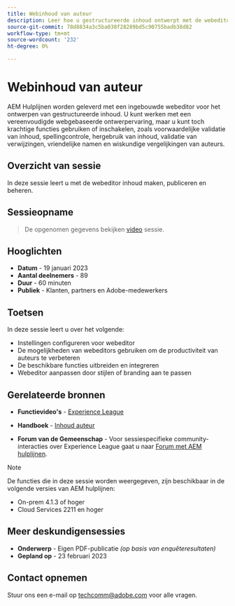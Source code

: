 ```yaml
---
title: Webinhoud van auteur
description: Leer hoe u gestructureerde inhoud ontwerpt met de webeditor.
source-git-commit: 78d8834a3c5ba038f28289bd5c90755badb38d82
workflow-type: tm+mt
source-wordcount: '232'
ht-degree: 0%

---
```



# Webinhoud van auteur

AEM Hulplijnen worden geleverd met een ingebouwde webeditor voor het ontwerpen van gestructureerde inhoud. U kunt werken met een vereenvoudigde webgebaseerde ontwerpervaring, maar u kunt toch krachtige functies gebruiken of inschakelen, zoals voorwaardelijke validatie van inhoud, spellingcontrole, hergebruik van inhoud, validatie van verwijzingen, vriendelijke namen en wiskundige vergelijkingen van auteurs.

## Overzicht van sessie

In deze sessie leert u met de webeditor inhoud maken, publiceren en beheren.

## Sessieopname

>De opgenomen gegevens bekijken [video](https://video.tv.adobe.com/v/3414171/dita-authoring-ccms-web-author?quality=12&learn=on) sessie.

## Hooglichten

- **Datum** - 19 januari 2023
- **Aantal deelnemers** - 89
- **Duur** - 60 minuten
- **Publiek** - Klanten, partners en Adobe-medewerkers

## Toetsen

In deze sessie leert u over het volgende:
- Instellingen configureren voor webeditor
- De mogelijkheden van webeditors gebruiken om de productiviteit van auteurs te verbeteren
- De beschikbare functies uitbreiden en integreren
- Webeditor aanpassen door stijlen of branding aan te passen

## Gerelateerde bronnen

- **Functievideo&#39;s** -  [Experience League](https://experienceleague.adobe.com/docs/experience-manager-guides-learn/videos/advanced-user-guide/overview.html?lang=en)

- **Handboek** - [Inhoud auteur](https://help.adobe.com/en_US/xml-documentation-for-adobe-experience-manager/index.html#t=DXML-master-map/authoring-content.html)

- **Forum van de Gemeenschap** - Voor sessiespecifieke community-interacties over Experience League gaat u naar  [Forum met AEM hulplijnen](https://experienceleaguecommunities.adobe.com/t5/experience-manager-guides/bd-p/xml-documentation-discussions).

>[!NOTE]
>
> De functies die in deze sessie worden weergegeven, zijn beschikbaar in de volgende versies van AEM hulplijnen:
> - On-prem 4.1.3 of hoger
> - Cloud Services 2211 en hoger


## Meer deskundigensessies

- **Onderwerp** - Eigen PDF-publicatie *(op basis van enquêteresultaten)*
- **Gepland op** - 23 februari 2023

## Contact opnemen

Stuur ons een e-mail op techcomm@adobe.com voor alle vragen.